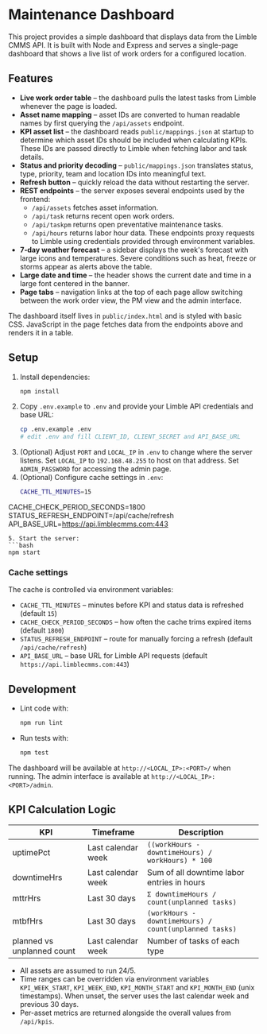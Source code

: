# Maintenance Dashboard

This project provides a simple dashboard that displays data from the Limble CMMS
API. It is built with Node and Express and serves a single-page dashboard that
shows a live list of work orders for a configured location.

## Features

- **Live work order table** – the dashboard pulls the latest tasks from Limble
  whenever the page is loaded.
- **Asset name mapping** – asset IDs are converted to human readable names by
  first querying the `/api/assets` endpoint.
- **KPI asset list** – the dashboard reads `public/mappings.json` at startup to
  determine which asset IDs should be included when calculating KPIs. These IDs
  are passed directly to Limble when fetching labor and task details.
- **Status and priority decoding** – `public/mappings.json` translates status,
  type, priority, team and location IDs into meaningful text.
- **Refresh button** – quickly reload the data without restarting the server.
- **REST endpoints** – the server exposes several endpoints used by the
  frontend:
  - `/api/assets` fetches asset information.
  - `/api/task` returns recent open work orders.
  - `/api/taskpm` returns open preventative maintenance tasks.
  - `/api/hours` returns labor hour data.
  These endpoints proxy requests to Limble using credentials provided through
  environment variables.
- **7‑day weather forecast** – a sidebar displays the week's forecast with large icons and
  temperatures. Severe conditions such as heat, freeze or storms appear as alerts above the table.
- **Large date and time** – the header shows the current date and time in a large
  font centered in the banner.
- **Page tabs** – navigation links at the top of each page allow switching between
  the work order view, the PM view and the admin interface.

The dashboard itself lives in `public/index.html` and is styled with basic CSS.
JavaScript in the page fetches data from the endpoints above and renders it in a
table.

## Setup

1. Install dependencies:
   ```bash
   npm install
   ```
2. Copy `.env.example` to `.env` and provide your Limble API credentials and base URL:
   ```bash
   cp .env.example .env
   # edit .env and fill CLIENT_ID, CLIENT_SECRET and API_BASE_URL
   ```
3. (Optional) Adjust `PORT` and `LOCAL_IP` in `.env` to change where the server listens. Set `LOCAL_IP` to `192.168.48.255` to host on that address. Set `ADMIN_PASSWORD` for accessing the admin page.
4. (Optional) Configure cache settings in `.env`:
   ```bash
   CACHE_TTL_MINUTES=15
 CACHE_CHECK_PERIOD_SECONDS=1800
 STATUS_REFRESH_ENDPOINT=/api/cache/refresh
 API_BASE_URL=https://api.limblecmms.com:443
   ```
5. Start the server:
   ```bash
   npm start
   ```

### Cache settings
The cache is controlled via environment variables:
- `CACHE_TTL_MINUTES` – minutes before KPI and status data is refreshed (default `15`)
- `CACHE_CHECK_PERIOD_SECONDS` – how often the cache trims expired items (default `1800`)
- `STATUS_REFRESH_ENDPOINT` – route for manually forcing a refresh (default `/api/cache/refresh`)
- `API_BASE_URL` – base URL for Limble API requests (default `https://api.limblecmms.com:443`)

## Development

- Lint code with:
  ```bash
  npm run lint
  ```
- Run tests with:
  ```bash
  npm test
  ```

The dashboard will be available at `http://<LOCAL_IP>:<PORT>/` when running.
The admin interface is available at `http://<LOCAL_IP>:<PORT>/admin`.

## KPI Calculation Logic

| KPI | Timeframe | Description |
|-----|-----------|-------------|
| uptimePct | Last calendar week | `((workHours - downtimeHours) / workHours) * 100` |
| downtimeHrs | Last calendar week | Sum of all downtime labor entries in hours |
| mttrHrs | Last 30 days | `Σ downtimeHours / count(unplanned tasks)` |
| mtbfHrs | Last 30 days | `(workHours - downtimeHours) / count(unplanned tasks)` |
| planned vs unplanned count | Last calendar week | Number of tasks of each type |

* All assets are assumed to run 24/5.
* Time ranges can be overridden via environment variables `KPI_WEEK_START`,
  `KPI_WEEK_END`, `KPI_MONTH_START` and `KPI_MONTH_END` (unix timestamps). When
  unset, the server uses the last calendar week and previous 30 days.
* Per-asset metrics are returned alongside the overall values from `/api/kpis`.
